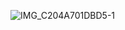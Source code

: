 ![IMG_C204A701DBD5-1](https://github.com/user-attachments/assets/c39b3b5b-2173-4eca-b9a7-0e8d8a0fda53)
